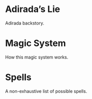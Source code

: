 # Adirada’s Lie

Adirada backstory.

# Magic System

How this magic system works.

# Spells

A non-exhaustive list of possible spells.
